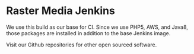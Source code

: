 # Raster Media Jenkins

We use this build as our base for CI.  Since we use PHP5, AWS, and Java8, those packages are installed in addition to the base Jenkins image.

Visit our Github repositories for other open sourced software.